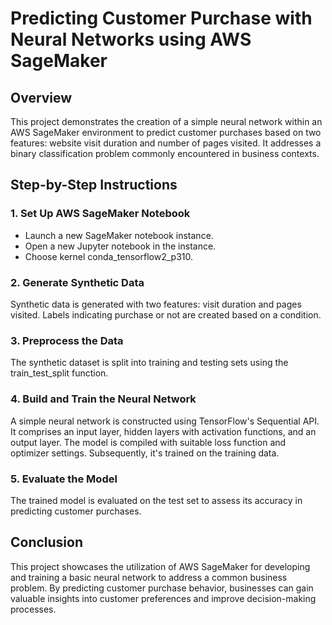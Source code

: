 # Predicting Customer Purchase with Neural Networks using AWS SageMaker

## Overview
This project demonstrates the creation of a simple neural network within an AWS SageMaker environment to predict customer purchases based on two features: website visit duration and number of pages visited. It addresses a binary classification problem commonly encountered in business contexts.

## Step-by-Step Instructions

### 1. Set Up AWS SageMaker Notebook
- Launch a new SageMaker notebook instance.
- Open a new Jupyter notebook in the instance.
- Choose kernel conda_tensorflow2_p310.

### 2. Generate Synthetic Data
Synthetic data is generated with two features: visit duration and pages visited. Labels indicating purchase or not are created based on a condition.

### 3. Preprocess the Data
The synthetic dataset is split into training and testing sets using the train_test_split function.

### 4. Build and Train the Neural Network
A simple neural network is constructed using TensorFlow's Sequential API. It comprises an input layer, hidden layers with activation functions, and an output layer. The model is compiled with suitable loss function and optimizer settings. Subsequently, it's trained on the training data.

### 5. Evaluate the Model
The trained model is evaluated on the test set to assess its accuracy in predicting customer purchases.

## Conclusion
This project showcases the utilization of AWS SageMaker for developing and training a basic neural network to address a common business problem. By predicting customer purchase behavior, businesses can gain valuable insights into customer preferences and improve decision-making processes.
